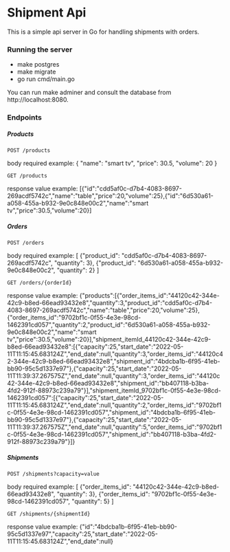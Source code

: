 # Shipment Api
This is a simple api server in Go for handling shipments with orders.

### Running the server

- make postgres
- make migrate
- go run cmd/main.go

You can run make adminer and consult the database from http://localhost:8080.

### Endpoints
##### Products

    POST /products
body required example: 
{
    "name": "smart tv",
    "price": 30.5,
    "volume": 20
}

    GET /products
response value example:
[{"id":"cdd5af0c-d7b4-4083-8697-269acdf5742c","name":"table","price":20,"volume":25},{"id":"6d530a61-a058-455a-b932-9e0c848e00c2","name":"smart tv","price":30.5,"volume":20}]

##### Orders
    POST /orders
body required example:
[
    {"product_id": "cdd5af0c-d7b4-4083-8697-269acdf5742c", "quantity": 3},
    {"product_id": "6d530a61-a058-455a-b932-9e0c848e00c2", "quantity": 2}
]

    GET /orders/{orderId}
response value example:
{"products":[{"order_items_id":"44120c42-344e-42c9-b8ed-66ead93432e8","quantity":3,"product_id":"cdd5af0c-d7b4-4083-8697-269acdf5742c","name":"table","price":20,"volume":25},{"order_items_id":"9702bf1c-0f55-4e3e-98cd-1462391cd057","quantity":2,"product_id":"6d530a61-a058-455a-b932-9e0c848e00c2","name":"smart tv","price":30.5,"volume":20}],"shipment_itemId_44120c42-344e-42c9-b8ed-66ead93432e8":[{"capacity":25,"start_date":"2022-05-11T11:15:45.683124Z","end_date":null,"quantity":3,"order_items_id":"44120c42-344e-42c9-b8ed-66ead93432e8","shipment_id":"4bdcba1b-6f95-41eb-bb90-95c5d1337e97"},{"capacity":25,"start_date":"2022-05-11T11:39:37.267575Z","end_date":null,"quantity":3,"order_items_id":"44120c42-344e-42c9-b8ed-66ead93432e8","shipment_id":"bb407118-b3ba-4fd2-912f-88973c239a79"}],"shipment_itemId_9702bf1c-0f55-4e3e-98cd-1462391cd057":[{"capacity":25,"start_date":"2022-05-11T11:15:45.683124Z","end_date":null,"quantity":2,"order_items_id":"9702bf1c-0f55-4e3e-98cd-1462391cd057","shipment_id":"4bdcba1b-6f95-41eb-bb90-95c5d1337e97"},{"capacity":25,"start_date":"2022-05-11T11:39:37.267575Z","end_date":null,"quantity":5,"order_items_id":"9702bf1c-0f55-4e3e-98cd-1462391cd057","shipment_id":"bb407118-b3ba-4fd2-912f-88973c239a79"}]}

##### Shipments
    POST /shipments?capacity=value
body required example:
[
    {"order_items_id": "44120c42-344e-42c9-b8ed-66ead93432e8", "quantity": 3},
    {"order_items_id": "9702bf1c-0f55-4e3e-98cd-1462391cd057", "quantity": 5}
]

    GET /shipments/{shipmentId}
response value example:
{"id":"4bdcba1b-6f95-41eb-bb90-95c5d1337e97","capacity":25,"start_date":"2022-05-11T11:15:45.683124Z","end_date":null}
    